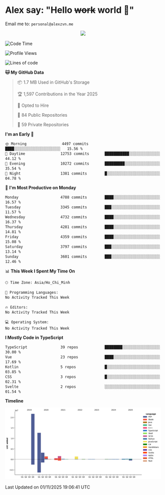# Alex say: "Hello ~~work~~ world 🐾"
Email me to: `personal@alexzvn.me`


<p align=center>
  <a href="https://skillicons.dev">
    <img src="https://skillicons.dev/icons?i=ts,js,php,nodejs,bun,vue,nuxt,react,svelte,tauri,laravel,rust,mongodb,docker,electron,redis,rabbitmq,tailwind,git,cloudflare,elysia,mysql,nginx,rollupjs,sentry,ubuntu,yarn,html,css,vite" />
  </a>
</p>

<!--START_SECTION:waka-->
![Code Time](http://img.shields.io/badge/Code%20Time-1%2C066%20hrs%2055%20mins-blue)

![Profile Views](http://img.shields.io/badge/Profile%20Views-6-blue)

![Lines of code](https://img.shields.io/badge/From%20Hello%20World%20I%27ve%20Written-43.7%20million%20lines%20of%20code-blue)

**🐱 My GitHub Data** 

> 📦 1.7 MB Used in GitHub's Storage 
 > 
> 🏆 1,597 Contributions in the Year 2025
 > 
> 💼 Opted to Hire
 > 
> 📜 84 Public Repositories 
 > 
> 🔑 59 Private Repositories 
 > 
**I'm an Early 🐤** 

```text
🌞 Morning                4497 commits        ████░░░░░░░░░░░░░░░░░░░░░   15.56 % 
🌆 Daytime                12753 commits       ███████████░░░░░░░░░░░░░░   44.12 % 
🌃 Evening                10272 commits       █████████░░░░░░░░░░░░░░░░   35.54 % 
🌙 Night                  1381 commits        █░░░░░░░░░░░░░░░░░░░░░░░░   04.78 % 
```
📅 **I'm Most Productive on Monday** 

```text
Monday                   4788 commits        ████░░░░░░░░░░░░░░░░░░░░░   16.57 % 
Tuesday                  3345 commits        ███░░░░░░░░░░░░░░░░░░░░░░   11.57 % 
Wednesday                4732 commits        ████░░░░░░░░░░░░░░░░░░░░░   16.37 % 
Thursday                 4281 commits        ████░░░░░░░░░░░░░░░░░░░░░   14.81 % 
Friday                   4359 commits        ████░░░░░░░░░░░░░░░░░░░░░   15.08 % 
Saturday                 3797 commits        ███░░░░░░░░░░░░░░░░░░░░░░   13.14 % 
Sunday                   3601 commits        ███░░░░░░░░░░░░░░░░░░░░░░   12.46 % 
```


📊 **This Week I Spent My Time On** 

```text
🕑︎ Time Zone: Asia/Ho_Chi_Minh

💬 Programming Languages: 
No Activity Tracked This Week

🔥 Editors: 
No Activity Tracked This Week

💻 Operating System: 
No Activity Tracked This Week
```

**I Mostly Code in TypeScript** 

```text
TypeScript               39 repos            ████████░░░░░░░░░░░░░░░░░   30.00 % 
Vue                      23 repos            ████░░░░░░░░░░░░░░░░░░░░░   17.69 % 
Kotlin                   5 repos             █░░░░░░░░░░░░░░░░░░░░░░░░   03.85 % 
CSS                      3 repos             █░░░░░░░░░░░░░░░░░░░░░░░░   02.31 % 
Svelte                   2 repos             ░░░░░░░░░░░░░░░░░░░░░░░░░   01.54 % 
```



**Timeline**

![Lines of Code chart](https://raw.githubusercontent.com/alexzvn/alexzvn/main/assets/bar_graph.png)


 Last Updated on 01/11/2025 19:06:41 UTC
<!--END_SECTION:waka-->
